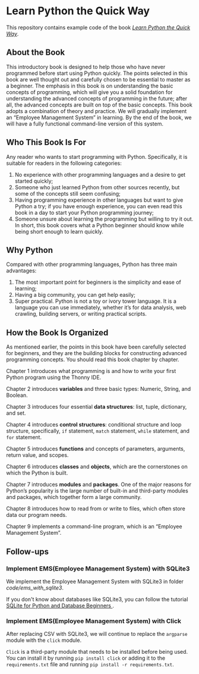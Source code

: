 # Learn Python the Quick Way

This repository contains example code of the book _[Learn Python the Quick Way](https://codefun.tech/learn-python-the-quick-way/)_.

## About the Book
This introductory book is designed to help those who have never programmed before start using Python quickly. The points selected in this book are well thought out and carefully chosen to be essential to master as a beginner.
The emphasis in this book is on understanding the basic concepts of programming, which will give you a solid foundation for understanding the advanced concepts of programming in the future; after all, the advanced concepts are built on top of the basic concepts.
This book adopts a combination of theory and practice. We will gradually implement an “Employee Management System” in learning. By the end of the book, we will have a fully functional command-line version of this system.

## Who This Book Is For
Any reader who wants to start programming with Python. Specifically, it is suitable for readers in the following categories:
1. No experience with other programming languages and a desire to get started quickly;
2. Someone who just learned Python from other sources recently, but some of the concepts still seem confusing;
3. Having programming experience in other languages but want to give Python a try; if you have enough experience, you can even read this book in a day to start your Python programming journey;
4. Someone unsure about learning the programming but willing to try it out.
In short, this book covers what a Python beginner should know while being short enough to learn quickly.

## Why Python
Compared with other programming languages, Python has three main advantages:
1. The most important point for beginners is the simplicity and ease of learning;
2. Having a big community, you can get help easily;
3. Super practical. Python is not a toy or ivory tower language. It is a language you can use immediately, whether it’s for data analysis, web crawling, building servers, or writing practical scripts.

## How the Book Is Organized
As mentioned earlier, the points in this book have been carefully selected for beginners, and they are the building blocks for constructing advanced programming concepts. You should read this book chapter by chapter.

Chapter 1 introduces what programming is and how to write your first Python program using the Thonny IDE.

Chapter 2 introduces **variables** and three basic types: Numeric, String, and Boolean.

Chapter 3 introduces four essential **data structures**: list, tuple, dictionary, and set.

Chapter 4 introduces **control structures**: conditional structure and loop structure, specifically, `if` statement, `match` statement, `while` statement, and `for` statement.

Chapter 5 introduces **functions** and concepts of parameters, arguments, return value, and scopes.

Chapter 6 introduces **classes** and **objects**, which are the cornerstones on which the Python is built.

Chapter 7 introduces **modules** and **packages**. One of the major reasons for Python’s popularity is the large number of built-in and third-party modules and packages, which together form a large community.

Chapter 8 introduces how to read from or write to files, which often store data our program needs.

Chapter 9 implements a command-line program, which is an “Employee Management System”.

## Follow-ups

### Implement EMS(Employee Management System) with SQLite3

We implement the Employee Management System with SQLite3 in folder _code/ems_with_sqlite3_.

If you don't know about databases like SQLite3, you can follow the tutorial [SQLite for Python and Database Beginners
](https://codefun.tech/sqlite-for-python-and-database-beginners/).

### Implement EMS(Employee Management System) with Click

After replacing CSV with SQLite3, we will continue to replace the `argparse` module with the `click` module.

`Click` is a third-party module that needs to be installed before being used. You can install it by running `pip install click` or adding it to the `requirements.txt` file and running `pip install -r requirements.txt`.
